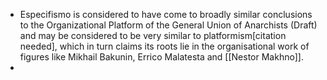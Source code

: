 - Especifismo is considered to have come to broadly similar conclusions to the Organizational Platform of the General Union of Anarchists (Draft) and may be considered to be very similar to platformism[citation needed], which in turn claims its roots lie in the organisational work of figures like Mikhail Bakunin, Errico Malatesta and [[Nestor Makhno]].
-